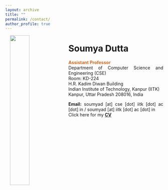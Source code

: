 ```yaml
---
layout: archive
title: ""
permalink: /contact/
author_profile: true
---
```


<div class="box"><p>
<img class="map" src="/images/KD.png" width="35%;" align="left" style="margin: 0px 10px 0px 15px;"/>
</p></div>
<div class="box" style="text-align:justify">
<h1>Soumya Dutta</h1>

<div class="box" style="text-align:justify"><p>
<span style="color:Chocolate"><b>Assistant Professor</b><br></span>
Department of Computer Science and Engineering (CSE)<br>
Room: KD-224<br>
H.R. Kadim Diwan Building<br>
Indian Institute of Technology, Kanpur (IITK)<br>
Kanpur, Uttar Pradesh 208016, India<br>
</p></div>

<!-- <span style="color:Chocolate">Scientist 2, Information Sciences Group (Previous Affiliation)<br></span>
Computer, Computational, and Statistical Sciences (CCS) Division<br>
Los Alamos National Laboratory, USA<br>
Office: TA-03, Building: 508, Room: 107<br>
</div> -->

<strong>Email:</strong> soumyad [at] cse [dot] iitk [dot] ac [dot] in / soumyad [at] iitk [dot] ac [dot] in <br>
Click here for my <b><a href="/docs/Soumya_CV.pdf">CV</a></b>

